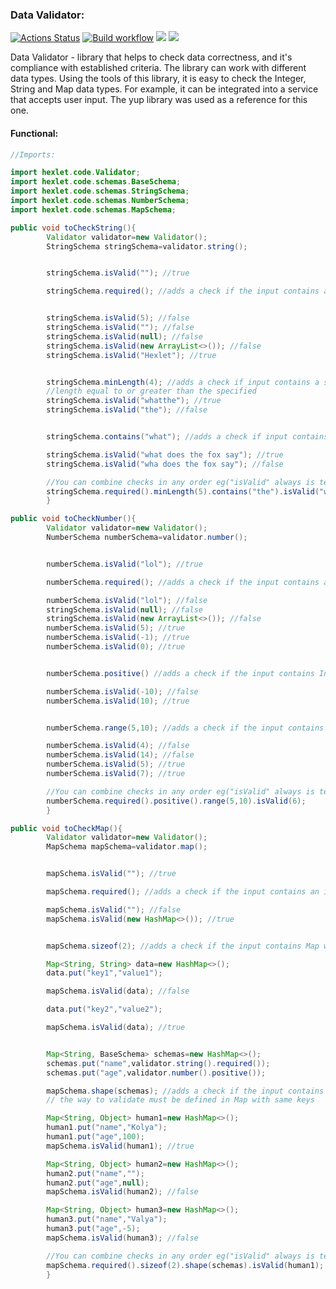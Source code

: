 ### Data Validator:

[![Actions Status](https://github.com/IVF13/java-project-lvl3/workflows/hexlet-check/badge.svg)](https://github.com/IVF13/java-project-lvl3/actions)
[![Build workflow](https://github.com/IVF13/java-project-lvl3/actions/workflows/build.yml/badge.svg)](https://github.com/IVF13/java-project-lvl3/actions/workflows/build.yml)
<a href="https://codeclimate.com/github/IVF13/java-project-lvl3/maintainability"><img src="https://api.codeclimate.com/v1/badges/450c76b84170c15ee7f3/maintainability" /></a>
<a href="https://codeclimate.com/github/IVF13/java-project-lvl3/test_coverage"><img src="https://api.codeclimate.com/v1/badges/450c76b84170c15ee7f3/test_coverage" /></a>

Data Validator - library that helps to check data correctness, and it's compliance with established criteria. The
library can work with different data types. Using the tools of this library, it is easy to check the Integer, String and
Map data types. For example, it can be integrated into a service that accepts user input. The yup library was used as a reference for
this one.

#### Functional:

```java
//Imports:

import hexlet.code.Validator;
import hexlet.code.schemas.BaseSchema;
import hexlet.code.schemas.StringSchema;
import hexlet.code.schemas.NumberSchema;
import hexlet.code.schemas.MapSchema;

public void toCheckString(){
        Validator validator=new Validator();
        StringSchema stringSchema=validator.string();


        stringSchema.isValid(""); //true

        stringSchema.required(); //adds a check if the input contains an instance of a non-empty string   


        stringSchema.isValid(5); //false
        stringSchema.isValid(""); //false
        stringSchema.isValid(null); //false
        stringSchema.isValid(new ArrayList<>()); //false
        stringSchema.isValid("Hexlet"); //true


        stringSchema.minLength(4); //adds a check if input contains a string with a 
        //length equal to or greater than the specified
        stringSchema.isValid("whatthe"); //true
        stringSchema.isValid("the"); //false


        stringSchema.contains("what"); //adds a check if input contains a string with specified string

        stringSchema.isValid("what does the fox say"); //true
        stringSchema.isValid("wha does the fox say"); //false

        //You can combine checks in any order eg("isValid" always is terminal check): 
        stringSchema.required().minLength(5).contains("the").isValid("what does the fox say");
        }

public void toCheckNumber(){
        Validator validator=new Validator();
        NumberSchema numberSchema=validator.number();


        numberSchema.isValid("lol"); //true

        numberSchema.required(); //adds a check if the input contains an instance of Integer

        numberSchema.isValid("lol"); //false
        stringSchema.isValid(null); //false
        stringSchema.isValid(new ArrayList<>()); //false
        numberSchema.isValid(5); //true
        numberSchema.isValid(-1); //true
        numberSchema.isValid(0); //true


        numberSchema.positive() //adds a check if the input contains Integer bigger than 0

        numberSchema.isValid(-10); //false
        numberSchema.isValid(10); //true


        numberSchema.range(5,10); //adds a check if the input contains Integer from the specified range

        numberSchema.isValid(4); //false
        numberSchema.isValid(14); //false
        numberSchema.isValid(5); //true
        numberSchema.isValid(7); //true

        //You can combine checks in any order eg("isValid" always is terminal check): 
        numberSchema.required().positive().range(5,10).isValid(6);
        }

public void toCheckMap(){
        Validator validator=new Validator();
        MapSchema mapSchema=validator.map();


        mapSchema.isValid(""); //true

        mapSchema.required(); //adds a check if the input contains an instance of Map

        mapSchema.isValid(""); //false
        mapSchema.isValid(new HashMap<>()); //true


        mapSchema.sizeof(2); //adds a check if the input contains Map with specified size

        Map<String, String> data=new HashMap<>();
        data.put("key1","value1");

        mapSchema.isValid(data); //false

        data.put("key2","value2");

        mapSchema.isValid(data); //true


        Map<String, BaseSchema> schemas=new HashMap<>();
        schemas.put("name",validator.string().required());
        schemas.put("age",validator.number().positive());

        mapSchema.shape(schemas); //adds a check if the input contains Map with valid values in relation to certain keys, 
        // the way to validate must be defined in Map with same keys

        Map<String, Object> human1=new HashMap<>();
        human1.put("name","Kolya");
        human1.put("age",100);
        mapSchema.isValid(human1); //true

        Map<String, Object> human2=new HashMap<>();
        human2.put("name","");
        human2.put("age",null);
        mapSchema.isValid(human2); //false

        Map<String, Object> human3=new HashMap<>();
        human3.put("name","Valya");
        human3.put("age",-5);
        mapSchema.isValid(human3); //false

        //You can combine checks in any order eg("isValid" always is terminal check): 
        mapSchema.required().sizeof(2).shape(schemas).isValid(human1);
        }
```

        
        


